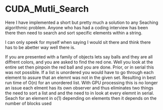 # CUDA_Mutli_Search
Here I have implemented a short but pretty much a solution to any Seaching algorithmic problem.
Anyone who has had a coding interview has been there then need to search and sort specific elements within a string.

I can only speek for myself when saying I would sit there and think there has to be abetter way well there is.

If you are presented with a family of objects lets say balls and they are all diffrent colors, and you are asked to
find the red one. Well you look at the entire set then pinpoin the red ball and you are done. Prior, or in serial this
was not possible. If a list is unordered you would have to go through each element to assure that an elemnt was not in the given set.
Resulting in best run time of O(n) for an unordered list. 
With GPU processing this is no longer an issue each elment has its own observer and thus eliminates two things the need to sort a list
and and the need to in look at every elemnt in serial.
Seach for  an element in o(1) depending on elements then it depends on the number of blocks used
